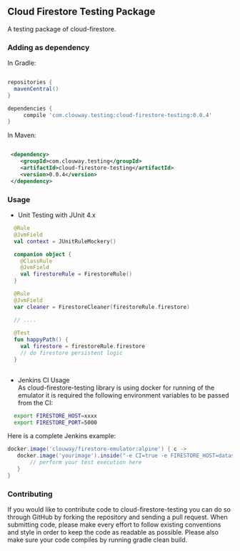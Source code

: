 ## Cloud Firestore Testing Package 
A testing package of cloud-firestore.

### Adding as dependency

In Gradle:
```groovy

repositories {
  mavenCentral()
}

dependencies {
     compile 'com.clouway.testing:cloud-firestore-testing:0.0.4'
}
```

In Maven:

```xml

 <dependency>
    <groupId>com.clouway.testing</groupId>
    <artifactId>cloud-firestore-testing</artifactId>
    <version>0.0.4</version>
 </dependency>

```

### Usage
 * Unit Testing with JUnit 4.x
```kotlin
  @Rule
  @JvmField
  val context = JUnitRuleMockery()

  companion object {
    @ClassRule
    @JvmField
    val firestoreRule = FirestoreRule()
  }

  @Rule
  @JvmField
  var cleaner = FirestoreCleaner(firestoreRule.firestore)

  // ....
   
  @Test
  fun happyPath() {
    val firestore = firestoreRule.firestore
    // do firestore persistent logic
  }
   
```

 * Jenkins CI Usage   
 As cloud-firestore-testing library is using docker for running of the emulator it is required the following environment
 variables to be passed from the CI:
  
 ```bash
   export FIRESTORE_HOST=xxxx
   export FIRESTORE_PORT=5000
 ```  
 
 Here is a complete Jenkins example:
 ```groovy  
 docker.image('clouway/firestore-emulator:alpine') { c ->
    docker.image('yourimage').inside("-e CI=true -e FIRESTORE_HOST=datastore -e FIRESTORE_PORT=8080 --link ${c.id}:datastore") {
        // perform your test execution here  
    }
 }
```
 
 

### Contributing
If you would like to contribute code to cloud-firestore-testing you can do so through GitHub by forking the repository and sending
a pull request. When submitting code, please make every effort to follow existing conventions and style in order to
keep the code as readable as possible. Please also make sure your code compiles by running gradle clean build.
